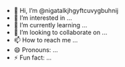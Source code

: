 - 👋 Hi, I’m @nigatalkjhgyftcuvygbuhnij
- 👀 I’m interested in ...
- 🌱 I’m currently learning ...
- 💞️ I’m looking to collaborate on ...
- 📫 How to reach me ...
- 😄 Pronouns: ...
- ⚡ Fun fact: ...

<!---
nigatalkjhgyftcuvygbuhnij/nigatalkjhgyftcuvygbuhnij is a ✨ special ✨ repository because its `README.md` (this file) appears on your GitHub profile.
You can click the Preview link to take a look at your changes.
--->
